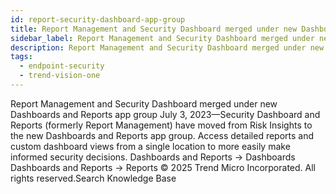 ```yaml
---
id: report-security-dashboard-app-group
title: Report Management and Security Dashboard merged under new Dashboards and Reports app group
sidebar_label: Report Management and Security Dashboard merged under new Dashboards and Reports app group
description: Report Management and Security Dashboard merged under new Dashboards and Reports app group
tags:
  - endpoint-security
  - trend-vision-one
---
```


 Report Management and Security Dashboard merged under new Dashboards and Reports app group July 3, 2023—Security Dashboard and Reports (formerly Report Management) have moved from Risk Insights to the new Dashboards and Reports app group. Access detailed reports and custom dashboard views from a single location to more easily make informed security decisions. Dashboards and Reports → Dashboards Dashboards and Reports → Reports © 2025 Trend Micro Incorporated. All rights reserved.Search Knowledge Base